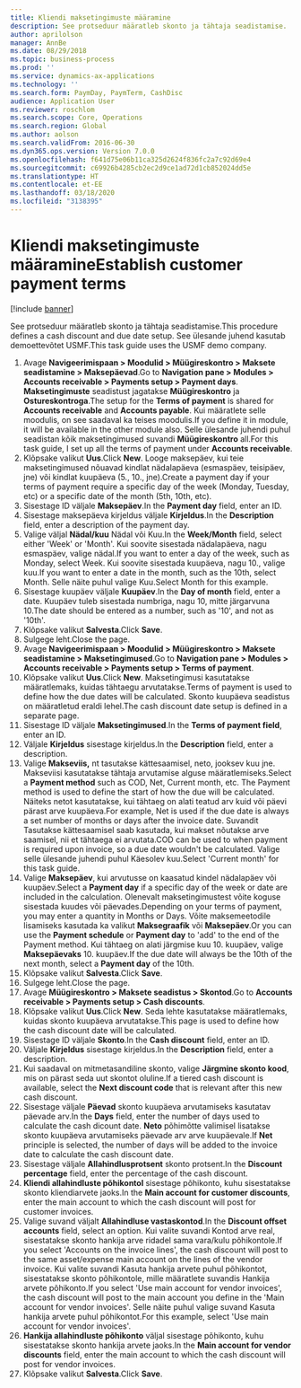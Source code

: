 ```yaml
---
title: Kliendi maksetingimuste määramine
description: See protseduur määratleb skonto ja tähtaja seadistamise.
author: aprilolson
manager: AnnBe
ms.date: 08/29/2018
ms.topic: business-process
ms.prod: ''
ms.service: dynamics-ax-applications
ms.technology: ''
ms.search.form: PaymDay, PaymTerm, CashDisc
audience: Application User
ms.reviewer: roschlom
ms.search.scope: Core, Operations
ms.search.region: Global
ms.author: aolson
ms.search.validFrom: 2016-06-30
ms.dyn365.ops.version: Version 7.0.0
ms.openlocfilehash: f641d75e06b11ca325d2624f836fc2a7c92d69e4
ms.sourcegitcommit: c69926b4285cb2ec2d9ce1ad72d1cb852024dd5e
ms.translationtype: HT
ms.contentlocale: et-EE
ms.lasthandoff: 03/18/2020
ms.locfileid: "3138395"
---
```

# <a name="establish-customer-payment-terms"></a><span data-ttu-id="a997f-103">Kliendi maksetingimuste määramine</span><span class="sxs-lookup"><span data-stu-id="a997f-103">Establish customer payment terms</span></span>

[!include [banner](../../includes/banner.md)]

<span data-ttu-id="a997f-104">See protseduur määratleb skonto ja tähtaja seadistamise.</span><span class="sxs-lookup"><span data-stu-id="a997f-104">This procedure defines a cash discount and due date setup.</span></span> <span data-ttu-id="a997f-105">See ülesande juhend kasutab demoettevõtet USMF.</span><span class="sxs-lookup"><span data-stu-id="a997f-105">This task guide uses the USMF demo company.</span></span>

1. <span data-ttu-id="a997f-106">Avage **Navigeerimispaan > Moodulid > Müügireskontro > Maksete seadistamine > Maksepäevad**.</span><span class="sxs-lookup"><span data-stu-id="a997f-106">Go to **Navigation pane > Modules > Accounts receivable > Payments setup > Payment days**.</span></span> <span data-ttu-id="a997f-107">**Maksetingimuste** seadistust jagatakse **Müügireskontro** ja **Ostureskontroga**.</span><span class="sxs-lookup"><span data-stu-id="a997f-107">The setup for the **Terms of payment** is shared for **Accounts receivable** and **Accounts payable**.</span></span> <span data-ttu-id="a997f-108">Kui määratlete selle moodulis, on see saadaval ka teises moodulis.</span><span class="sxs-lookup"><span data-stu-id="a997f-108">If you define it in module, it will be available in the other module also.</span></span> <span data-ttu-id="a997f-109">Selle ülesande juhendi puhul seadistan kõik maksetingimused suvandi **Müügireskontro** all.</span><span class="sxs-lookup"><span data-stu-id="a997f-109">For this task guide, I set up all the terms of payment under **Accounts receivable**.</span></span>
2. <span data-ttu-id="a997f-110">Klõpsake valikut **Uus**.</span><span class="sxs-lookup"><span data-stu-id="a997f-110">Click **New**.</span></span> <span data-ttu-id="a997f-111">Looge maksepäev, kui teie maksetingimused nõuavad kindlat nädalapäeva (esmaspäev, teisipäev, jne) või kindlat kuupäeva (5., 10., jne).</span><span class="sxs-lookup"><span data-stu-id="a997f-111">Create a payment day if your terms of payment require a specific day of the week (Monday, Tuesday, etc) or a specific date of the month (5th, 10th, etc).</span></span> 
3. <span data-ttu-id="a997f-112">Sisestage ID väljale **Maksepäev**.</span><span class="sxs-lookup"><span data-stu-id="a997f-112">In the **Payment day** field, enter an ID.</span></span>
4. <span data-ttu-id="a997f-113">Sisestage maksepäeva kirjeldus väljale **Kirjeldus**.</span><span class="sxs-lookup"><span data-stu-id="a997f-113">In the **Description** field, enter a description of the payment day.</span></span>
5. <span data-ttu-id="a997f-114">Valige väljal **Nädal/kuu** Nädal või Kuu.</span><span class="sxs-lookup"><span data-stu-id="a997f-114">In the **Week/Month** field, select either 'Week' or 'Month'.</span></span> <span data-ttu-id="a997f-115">Kui soovite sisestada nädalapäeva, nagu esmaspäev, valige nädal.</span><span class="sxs-lookup"><span data-stu-id="a997f-115">If you want to enter a day of the week, such as Monday, select Week.</span></span> <span data-ttu-id="a997f-116">Kui soovite sisestada kuupäeva, nagu 10., valige kuu.</span><span class="sxs-lookup"><span data-stu-id="a997f-116">If you want to enter a date in the month, such as the 10th, select Month.</span></span> <span data-ttu-id="a997f-117">Selle näite puhul valige Kuu.</span><span class="sxs-lookup"><span data-stu-id="a997f-117">Select Month for this example.</span></span> 
6. <span data-ttu-id="a997f-118">Sisestage kuupäev väljale **Kuupäev**.</span><span class="sxs-lookup"><span data-stu-id="a997f-118">In the **Day of month** field, enter a date.</span></span> <span data-ttu-id="a997f-119">Kuupäev tuleb sisestada numbriga, nagu 10, mitte järgarvuna 10.</span><span class="sxs-lookup"><span data-stu-id="a997f-119">The date should be entered as a number, such as '10', and not as '10th'.</span></span> 
7. <span data-ttu-id="a997f-120">Klõpsake valikut **Salvesta**.</span><span class="sxs-lookup"><span data-stu-id="a997f-120">Click **Save**.</span></span>
8. <span data-ttu-id="a997f-121">Sulgege leht.</span><span class="sxs-lookup"><span data-stu-id="a997f-121">Close the page.</span></span>
9. <span data-ttu-id="a997f-122">Avage **Navigeerimispaan > Moodulid > Müügireskontro > Maksete seadistamine > Maksetingimused**.</span><span class="sxs-lookup"><span data-stu-id="a997f-122">Go to **Navigation pane > Modules > Accounts receivable > Payments setup > Terms of payment**.</span></span>
10. <span data-ttu-id="a997f-123">Klõpsake valikut **Uus**.</span><span class="sxs-lookup"><span data-stu-id="a997f-123">Click **New**.</span></span> <span data-ttu-id="a997f-124">Maksetingimusi kasutatakse määratlemaks, kuidas tähtaegu arvutatakse.</span><span class="sxs-lookup"><span data-stu-id="a997f-124">Terms of payment is used to define how the due dates will be calculated.</span></span> <span data-ttu-id="a997f-125">Skonto kuupäeva seadistus on määratletud eraldi lehel.</span><span class="sxs-lookup"><span data-stu-id="a997f-125">The cash discount date setup is defined in a separate page.</span></span> 
11. <span data-ttu-id="a997f-126">Sisestage ID väljale **Maksetingimused**.</span><span class="sxs-lookup"><span data-stu-id="a997f-126">In the **Terms of payment field**, enter an ID.</span></span>
12. <span data-ttu-id="a997f-127">Väljale **Kirjeldus** sisestage kirjeldus.</span><span class="sxs-lookup"><span data-stu-id="a997f-127">In the **Description** field, enter a description.</span></span>
13. <span data-ttu-id="a997f-128">Valige **Makseviis,** nt tasutakse kättesaamisel, neto, jooksev kuu jne. Makseviisi kasutatakse tähtaja arvutamise alguse määratlemiseks.</span><span class="sxs-lookup"><span data-stu-id="a997f-128">Select a **Payment method** such as COD, Net, Current month, etc. The Payment method is used to define the start of how the due will be calculated.</span></span> <span data-ttu-id="a997f-129">Näiteks netot kasutatakse, kui tähtaeg on alati teatud arv kuid või päevi pärast arve kuupäeva.</span><span class="sxs-lookup"><span data-stu-id="a997f-129">For example, Net is used if the due date is always a set number of months or days after the invoice date.</span></span> <span data-ttu-id="a997f-130">Suvandit Tasutakse kättesaamisel saab kasutada, kui makset nõutakse arve saamisel, nii et tähtaega ei arvutata.</span><span class="sxs-lookup"><span data-stu-id="a997f-130">COD can be used to when payment is required upon invoice, so a due date wouldn't be calculated.</span></span> <span data-ttu-id="a997f-131">Valige selle ülesande juhendi puhul Käesolev kuu.</span><span class="sxs-lookup"><span data-stu-id="a997f-131">Select 'Current month' for this task guide.</span></span>  
14. <span data-ttu-id="a997f-132">Valige **Maksepäev**, kui arvutusse on kaasatud kindel nädalapäev või kuupäev.</span><span class="sxs-lookup"><span data-stu-id="a997f-132">Select a **Payment day** if a specific day of the  week or date are included in the calculation.</span></span> <span data-ttu-id="a997f-133">Olenevalt maksetingimustest võite koguse sisestada kuudes või päevades.</span><span class="sxs-lookup"><span data-stu-id="a997f-133">Depending on your terms of payment, you may enter a quantity in Months or Days.</span></span> <span data-ttu-id="a997f-134">Võite maksemeetodile lisamiseks kasutada ka valikut **Maksegraafik** või **Maksepäev**.</span><span class="sxs-lookup"><span data-stu-id="a997f-134">Or you can use the **Payment schedule** or **Payment day** to 'add' to the end of the Payment method.</span></span> <span data-ttu-id="a997f-135">Kui tähtaeg on alati järgmise kuu 10. kuupäev, valige **Maksepäevaks** 10. kuupäev.</span><span class="sxs-lookup"><span data-stu-id="a997f-135">If the due date will always be the 10th of the next month, select a **Payment day** of the 10th.</span></span> 
15. <span data-ttu-id="a997f-136">Klõpsake valikut **Salvesta**.</span><span class="sxs-lookup"><span data-stu-id="a997f-136">Click **Save**.</span></span>
16. <span data-ttu-id="a997f-137">Sulgege leht.</span><span class="sxs-lookup"><span data-stu-id="a997f-137">Close the page.</span></span>
17. <span data-ttu-id="a997f-138">Avage **Müügireskontro > Maksete seadistus > Skontod**.</span><span class="sxs-lookup"><span data-stu-id="a997f-138">Go to **Accounts receivable > Payments setup > Cash discounts**.</span></span>
18. <span data-ttu-id="a997f-139">Klõpsake valikut **Uus**.</span><span class="sxs-lookup"><span data-stu-id="a997f-139">Click **New**.</span></span> <span data-ttu-id="a997f-140">Seda lehte kasutatakse määratlemaks, kuidas skonto kuupäeva arvutatakse.</span><span class="sxs-lookup"><span data-stu-id="a997f-140">This page is used to define how the cash discount date will be calculated.</span></span> 
19. <span data-ttu-id="a997f-141">Sisestage ID väljale **Skonto**.</span><span class="sxs-lookup"><span data-stu-id="a997f-141">In the **Cash discount** field, enter an ID.</span></span>
20. <span data-ttu-id="a997f-142">Väljale **Kirjeldus** sisestage kirjeldus.</span><span class="sxs-lookup"><span data-stu-id="a997f-142">In the **Description** field, enter a description.</span></span>
21. <span data-ttu-id="a997f-143">Kui saadaval on mitmetasandiline skonto, valige **Järgmine skonto kood**, mis on pärast seda uut skontot oluline.</span><span class="sxs-lookup"><span data-stu-id="a997f-143">If a tiered cash discount is available, select the **Next discount code** that is relevant after this new cash discount.</span></span>
22. <span data-ttu-id="a997f-144">Sisestage väljale **Päevad** skonto kuupäeva arvutamiseks kasutatav päevade arv.</span><span class="sxs-lookup"><span data-stu-id="a997f-144">In the **Days** field, enter the number of days used to calculate the cash dicount date.</span></span> <span data-ttu-id="a997f-145">**Neto** põhimõtte valimisel lisatakse skonto kuupäeva arvutamiseks päevade arv arve kuupäevale.</span><span class="sxs-lookup"><span data-stu-id="a997f-145">If **Net** principle is selected, the number of days will be added to the invoice date to calculate the cash discount date.</span></span>  
23. <span data-ttu-id="a997f-146">Sisestage väljale **Allahindlusprotsent** skonto protsent.</span><span class="sxs-lookup"><span data-stu-id="a997f-146">In the **Discount percentage** field, enter the percentage of the cash discount.</span></span>
24. <span data-ttu-id="a997f-147">**Kliendi allahindluste põhikontol** sisestage põhikonto, kuhu sisestatakse skonto kliendiarvete jaoks.</span><span class="sxs-lookup"><span data-stu-id="a997f-147">In the **Main account for customer discounts**, enter the main account to which the cash discount will post for customer invoices.</span></span>
25. <span data-ttu-id="a997f-148">Valige suvand väljalt **Allahindluse vastaskontod**.</span><span class="sxs-lookup"><span data-stu-id="a997f-148">In the **Discount offset accounts** field, select an option.</span></span> <span data-ttu-id="a997f-149">Kui valite suvandi Kontod arve real, sisestatakse skonto hankija arve ridadel sama vara/kulu põhikontole.</span><span class="sxs-lookup"><span data-stu-id="a997f-149">If you select 'Accounts on the invoice lines', the cash discount will post to the same asset/expense main account on the lines of the vendor invoice.</span></span> <span data-ttu-id="a997f-150">Kui valite suvandi Kasuta hankija arvete puhul põhikontot, sisestatakse skonto põhikontole, mille määratlete suvandis Hankija arvete põhikonto.</span><span class="sxs-lookup"><span data-stu-id="a997f-150">If you select 'Use main account for vendor invoices', the cash discount will post to the main account you define in the 'Main account for vendor invoices'.</span></span> <span data-ttu-id="a997f-151">Selle näite puhul valige suvand Kasuta hankija arvete puhul põhikontot.</span><span class="sxs-lookup"><span data-stu-id="a997f-151">For this example, select 'Use main account for vendor invoices'.</span></span> 
26. <span data-ttu-id="a997f-152">**Hankija allahindluste põhikonto** väljal sisestage põhikonto, kuhu sisestatakse skonto hankija arvete jaoks.</span><span class="sxs-lookup"><span data-stu-id="a997f-152">In the **Main account for vendor discounts** field, enter the main account to which the cash discount will post for vendor invoices.</span></span>
27. <span data-ttu-id="a997f-153">Klõpsake valikut **Salvesta**.</span><span class="sxs-lookup"><span data-stu-id="a997f-153">Click **Save**.</span></span>

